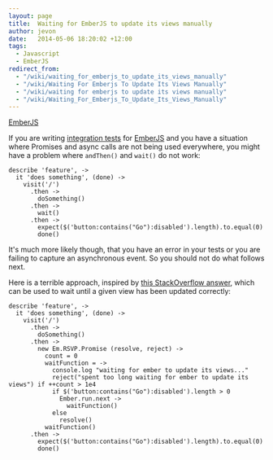 ```yaml
---
layout: page
title:  Waiting for EmberJS to update its views manually
author: jevon
date:   2014-05-06 18:20:02 +12:00
tags:
  - Javascript
  - EmberJS
redirect_from:
  - "/wiki/waiting_for_emberjs_to_update_its_views_manually"
  - "/wiki/Waiting For Emberjs To Update Its Views Manually"
  - "/wiki/waiting for emberjs to update its views manually"
  - "/wiki/Waiting_For_Emberjs_To_Update_Its_Views_Manually"
---
```


[EmberJS](EmberJS.md)

If you are writing [integration tests](integration-Tests.md) for [EmberJS](EmberJS.md) and you have a situation where Promises and async calls are not being used everywhere, you might have a problem where `andThen()` and `wait()` do not work:

```
describe 'feature', ->
  it 'does something', (done) ->
    visit('/')
      .then ->
        doSomething()
      .then ->
        wait()
      .then ->
        expect($('button:contains("Go"):disabled').length).to.equal(0)
        done()
```

It's much more likely though, that you have an error in your tests or you are failing to capture an asynchronous event. So you should not do what follows next.

Here is a terrible approach, inspired by <a href="http://stackoverflow.com/questions/12086848/emberjs-how-to-wait-until-a-template-is-fully-rendered-before-accessing-its-ch">this StackOverflow answer</a>, which can be used to wait until a given view has been updated correctly:

```
describe 'feature', ->
  it 'does something', (done) ->
    visit('/')
      .then ->
        doSomething()
      .then ->
        new Em.RSVP.Promise (resolve, reject) ->
          count = 0
          waitFunction = ->
            console.log "waiting for ember to update its views..."
            reject("spent too long waiting for ember to update its views") if ++count > 1e4
            if $('button:contains("Go"):disabled').length > 0
              Ember.run.next ->
                waitFunction()
            else
              resolve()
          waitFunction()
      .then ->
        expect($('button:contains("Go"):disabled').length).to.equal(0)
        done()
```
